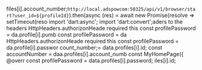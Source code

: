 files[i].account_number;`http://local.adspowcom:50325/api/v1/browser/start?user_id=${profileId}`).then(async (res) =
            await new Promise(resolve => setTimeout(reso
import 'dart:async';
import 'dart:convert';aders to the 
    headers
      HttpHeaders.authorizonHeade 
    required this
        const profilePassword = da.profile[i].pumb
        const profilePassword = da
      HttpHeaders.authorizonHeade 
    required this
        const profilePassword = da.profile[i].passwor
count_number;= data.profiles[i].id;
        const accountNumber = daa.profiles[i].account_numb
  const MyHomePage({
  @overr
        const profilePassword = data.profiles[i].password;
iles[i].id;
